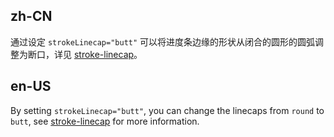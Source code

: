 ## zh-CN

通过设定 `strokeLinecap="butt"` 可以将进度条边缘的形状从闭合的圆形的圆弧调整为断口，详见 [stroke-linecap](https://developer.mozilla.org/docs/Web/SVG/Attribute/stroke-linecap)。

## en-US

By setting `strokeLinecap="butt"`, you can change the linecaps from `round` to `butt`, see [stroke-linecap](https://developer.mozilla.org/docs/Web/SVG/Attribute/stroke-linecap) for more information.
